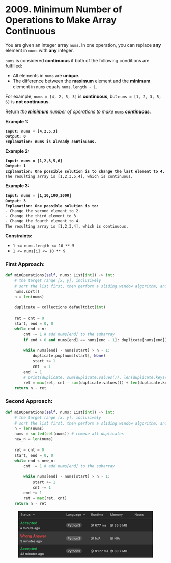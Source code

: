 # 2009. Minimum Number of Operations to Make Array Continuous

You are given an integer array `nums`. In one operation, you can replace **any** element in `nums` with **any** integer.

`nums` is considered **continuous** if both of the following conditions are fulfilled:

* All elements in `nums` are **unique**.
* The difference between the **maximum** element and the **minimum** element in `nums` equals `nums.length - 1`.

For example, `nums = [4, 2, 5, 3]` is **continuous**, but `nums = [1, 2, 3, 5, 6]` is **not continuous**.

Return _the **minimum** number of operations to make_ `nums` _**continuous**_.

&#x20;

**Example 1:**

<pre><code><strong>Input: nums = [4,2,5,3]
</strong><strong>Output: 0
</strong><strong>Explanation: nums is already continuous.
</strong></code></pre>

**Example 2:**

<pre><code><strong>Input: nums = [1,2,3,5,6]
</strong><strong>Output: 1
</strong><strong>Explanation: One possible solution is to change the last element to 4.
</strong>The resulting array is [1,2,3,5,4], which is continuous.
</code></pre>

**Example 3:**

<pre><code><strong>Input: nums = [1,10,100,1000]
</strong><strong>Output: 3
</strong><strong>Explanation: One possible solution is to:
</strong>- Change the second element to 2.
- Change the third element to 3.
- Change the fourth element to 4.
The resulting array is [1,2,3,4], which is continuous.
</code></pre>

&#x20;

**Constraints:**

* `1 <= nums.length <= 10 ** 5`
* `1 <= nums[i] <= 10 ** 9`

### First Approach:

```python
def minOperations(self, nums: List[int]) -> int:
    # the target range [x, y], inclusively
    # sort the list first, then perform a sliding window algorithm, and find the largest subarray that contains elements in [x, y]
    nums.sort()
    n = len(nums)

    duplicate = collections.defaultdict(int)

    ret = cnt = 0
    start, end = 0, 0
    while end < n:
        cnt += 1 # add nums[end] to the subarray
        if end > 0 and nums[end] == nums[end - 1]: duplicate[nums[end]] = 2 if not duplicate[nums[end]] else (duplicate[nums[end]] + 1)

        while nums[end] - nums[start] > n - 1:
            duplicate.pop(nums[start], None)
            start += 1
            cnt -= 1
        end += 1
        # print(duplicate, sum(duplicate.values()), len(duplicate.keys()))
        ret = max(ret, cnt - sum(duplicate.values()) + len(duplicate.keys()))
    return n - ret
```

### Second Approach:

```python
def minOperations(self, nums: List[int]) -> int:
    # the target range [x, y], inclusively
    # sort the list first, then perform a sliding window algorithm, and find the largest subarray that contains elements in [x, y]
    n = len(nums)
    nums = sorted(set(nums)) # remove all duplicates
    new_n = len(nums)
    
    ret = cnt = 0
    start, end = 0, 0
    while end < new_n:
        cnt += 1 # add nums[end] to the subarray

        while nums[end] - nums[start] > n - 1:
            start += 1
            cnt -= 1
        end += 1
        ret = max(ret, cnt)
    return n - ret
```

<figure><img src="../../.gitbook/assets/image (6).png" alt=""><figcaption></figcaption></figure>
